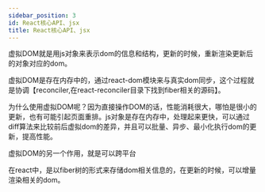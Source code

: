 ```yaml
---
sidebar_position: 3
id: React核心API、jsx
title: React核心API、jsx
---
```

虚拟DOM就是用js对象来表示dom的信息和结构，更新的时候，重新渲染更新后的对象对应的dom。

虚拟DOM是存在内存中的，通过react-dom模块来与真实dom同步，这个过程就是协调【reconciler,在react-reconciler目录下找到fiber相关的源码】。

为什么使用虚拟DOM呢？因为直接操作DOM的话，性能消耗很大，哪怕是很小的更新，也有可能引起页面重排。js对象是存在内存中，处理起来更快，可以通过diff算法来比较前后虚拟dom的差异，并且可以批量、异步、最小化执行dom的更新，提高性能。

虚拟DOM的另一个作用，就是可以跨平台

在react中，是以fiber树的形式来存储dom相关信息的，在更新的时候，可以增量渲染相关的dom。